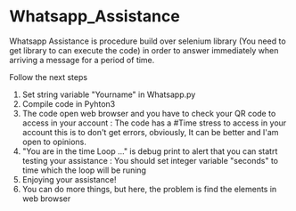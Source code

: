 # Whatsapp_Assistance
Whatsapp Assistance is procedure build over selenium library (You need to get library to can execute the code) in order to answer immediately when arriving a message for a period of time. 

Follow the next steps 

1) Set string variable "Yourname" in Whatsapp.py
2) Compile code in Pyhton3 
3) The code open web browser and you have to check your QR code to access in your account : 
   The code has a #Time stress to access in your account this is to don't get errors, 
   obviously, It can be better and I'am open to opinions.
4) "You are in the time Loop  ..." is debug print to alert that you can statrt testing your assistance : 
    You should set integer variable "seconds" to time which the loop will be runing 
5) Enjoying your assistance!
6) You can do more things, but here, the problem is find the elements in web browser  
